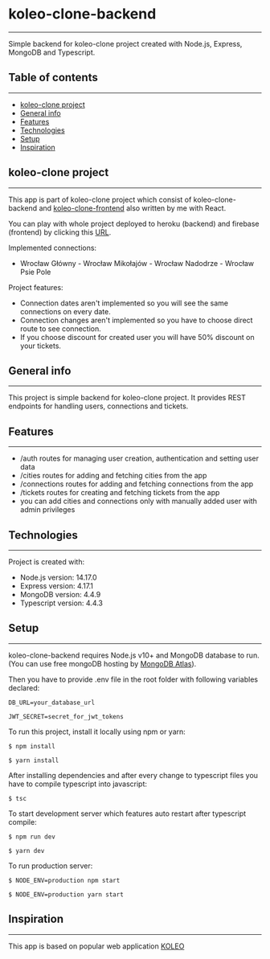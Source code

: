 # koleo-clone-backend
---
Simple backend for koleo-clone project created with Node.js, Express, MongoDB and Typescript.

## Table of contents
---
* [koleo-clone project](#koleo-clone)
* [General info](#general-info)
* [Features](#features)
* [Technologies](#technologies)
* [Setup](#setup)
* [Inspiration](#inspiration)

## koleo-clone project
---
This app is part of koleo-clone project which consist of koleo-clone-backend and [koleo-clone-frontend](https://github.com/marolis1239/koleo-clone-frontend) also written by me with React.

You can play with whole project deployed to heroku (backend) and firebase (frontend) by clicking this [URL](https://koleo-clone.web.app/).

Implemented connections:
* Wrocław Główny - Wrocław Mikołajów - Wrocław Nadodrze - Wrocław Psie Pole

Project features:
* Connection dates aren't implemented so you will see the same connections on every date.
* Connection changes aren't implemented so you have to choose direct route to see connection.
* If you choose discount for created user you will have 50% discount on your tickets.

## General info
---
This project is simple backend for koleo-clone project. It provides REST endpoints for handling users, connections and tickets.

## Features
---
* /auth routes for managing user creation, authentication and setting user data
* /cities routes for adding and fetching cities from the app
* /connections routes for adding and fetching connections from the app
* /tickets routes for creating and fetching tickets from the app
* you can add cities and connections only with manually added user with admin privileges
	
## Technologies
---
Project is created with:
* Node.js version: 14.17.0
* Express version: 4.17.1
* MongoDB version: 4.4.9
* Typescript version: 4.4.3
	
## Setup
---
koleo-clone-backend requires Node.js v10+ and MongoDB database to run.
(You can use free mongoDB hosting by [MongoDB Atlas](https://www.mongodb.com/cloud/atlas)).

Then you have to provide .env file in the root folder with following variables declared:
```
DB_URL=your_database_url

JWT_SECRET=secret_for_jwt_tokens
```

To run this project, install it locally using npm or yarn:

```
$ npm install
```
```
$ yarn install
```

After installing dependencies and after every change to typescript files you have to compile typescript into javascript:

```
$ tsc
```

To start development server which features auto restart after typescript compile:

```
$ npm run dev
```
```
$ yarn dev
```

To run production server:

```
$ NODE_ENV=production npm start
```
```
$ NODE_ENV=production yarn start
```

## Inspiration
---
This app is based on popular web application [KOLEO](https://koleo.pl/)



